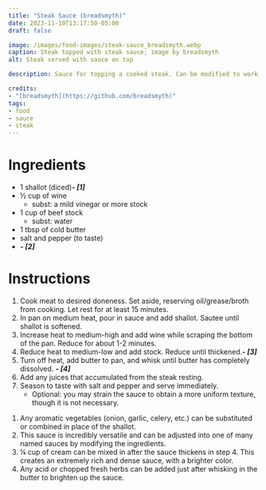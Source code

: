 ```yaml
---
title: "Steak Sauce (breadsmyth)"
date: 2023-11-10T13:17:50-05:00
draft: false

image: /images/food-images/steak-sauce_breadsmyth.webp
caption: Steak topped with steak sauce; image by breadsmyth
alt: Steak served with sauce on top

description: Sauce for topping a cooked steak. Can be modified to work with pretty much any other meat.

credits:
- "[breadsmyth](https://github.com/breadsmyth)"
tags:
- food
- sauce
- steak
---
```


# Ingredients
- 1 shallot (diced)***- [1]***
- &frac12; cup of wine
    - subst: a mild vinegar or more stock
- 1 cup of beef stock
    - subst: water
- 1 tbsp of cold butter
- salt and pepper (to taste)
- ***- [2]***

# Instructions
1.  Cook meat to desired doneness. Set aside, reserving oil/grease/broth from cooking. Let rest for at least 15 minutes.
1. In pan on medium heat, pour in sauce and add shallot. Sautee until shallot is softened.
1. Increase heat to medium-high and add wine while scraping the bottom of the pan. Reduce for about 1-2 minutes.
1. Reduce heat to medium-low and add stock. Reduce until thickened.***- [3]***
1. Turn off heat, add butter to pan, and whisk until butter has completely dissolved. ***- [4]***
1. Add any juices that accumulated from the steak resting.
1. Season to taste with salt and pepper and serve immediately.
    - Optional: you may strain the sauce to obtain a more uniform texture, though it is not necessary.

<div class="footnotes">

1. Any aromatic vegetables (onion, garlic, celery, etc.) can be substituted or combined in place of the shallot.
1. This sauce is incredibly versatile and can be adjusted into one of many named sauces by modifying the ingredients.
1. &frac14; cup of cream can be mixed in after the sauce thickens in step 4. This creates an extremely rich and dense sauce, with a brighter color.
1. Any acid or chopped fresh herbs can be added just after whisking in the butter to brighten up the sauce.

</div>
